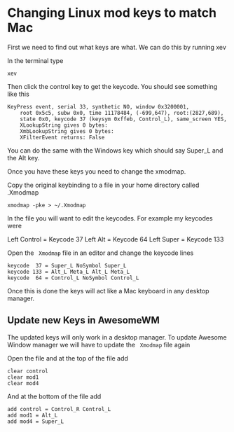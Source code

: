 # Changing Linux mod keys to match Mac

First we need to find out what keys are what. We can do this by running xev

In the terminal type

```shell
xev
```

Then click the control key to get the keycode. You should see something like this

```
KeyPress event, serial 33, synthetic NO, window 0x3200001,
    root 0x5c5, subw 0x0, time 11178484, (-699,647), root:(2827,689),
    state 0x0, keycode 37 (keysym 0xffeb, Control_L), same_screen YES,
    XLookupString gives 0 bytes: 
    XmbLookupString gives 0 bytes: 
    XFilterEvent returns: False

```

You can do the same with the Windows key which should say Super_L and the Alt key.

Once you have these keys you need to change the xmodmap.

Copy the original keybinding to a file in your home directory called .Xmodmap

```shell
xmodmap -pke > ~/.Xmodmap
```

In the file you will want to edit the keycodes. For example my keycodes were

Left Control = Keycode 37
Left Alt = Keycode 64
Left Super = Keycode 133

Open the  ``` Xmodmap```  file in an editor and change the keycode lines

```
keycode  37 = Super_L NoSymbol Super_L
keycode 133 = Alt_L Meta_L Alt_L Meta_L
keycode  64 = Control_L NoSymbol Control_L

```

Once this is done the keys will act like a Mac keyboard in any desktop manager.

## Update new Keys in AwesomeWM

The updated keys will only work in a desktop manager. To update Awesome Window manager we will have to update the ``` Xmodmap``` file again

Open the file and at the top of the file add

```
clear control
clear mod1
clear mod4
```

And at the bottom of the file add

```
add control = Control_R Control_L
add mod1 = Alt_L
add mod4 = Super_L
```
